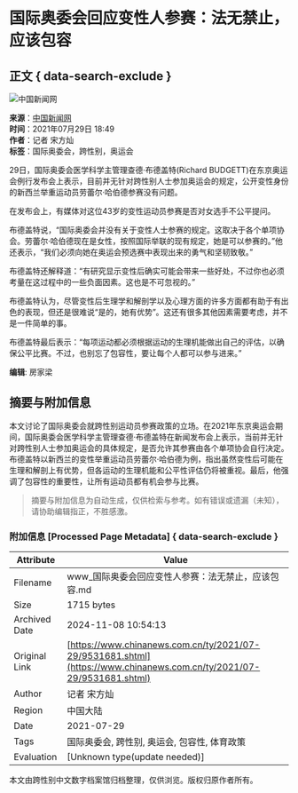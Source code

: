 # 国际奥委会回应变性人参赛：法无禁止，应该包容

## 正文 { data-search-exclude }


![中国新闻网](https://www.chinanews.com/fileftp/2020/03/2020-03-11/U719P4T47D46411F24532DT20200311090628.png)

**来源**：[中国新闻网](http://www.chinanews.com/)  
**时间**：2021年07月29日 18:49  
**作者**：记者 宋方灿  
**标签**：国际奥委会，跨性别，奥运会

29日，国际奥委会医学科学主管理查德·布德盖特(Richard BUDGETT)在东京奥运会例行发布会上表示，目前并无针对跨性别人士参加奥运会的规定，公开变性身份的新西兰举重运动员劳蕾尔·哈伯德参赛没有问题。

在发布会上，有媒体对这位43岁的变性运动员参赛是否对女选手不公平提问。

布德盖特说，“国际奥委会并没有关于变性人士参赛的规定。这取决于各个单项协会。劳蕾尔·哈伯德现在是女性，按照国际举联的现有规定，她是可以参赛的。”他还表示，“我们必须向她在奥运会预选赛中表现出来的勇气和坚韧致敬。”

布德盖特还解释道：“有研究显示变性后确实可能会带来一些好处，不过你也必须考量在这过程中的一些负面因素。这也是不可忽视的。”

布德盖特认为，尽管变性后生理学和解剖学以及心理方面的许多方面都有助于有出色的表现，但还是很难说“是的，她有优势”。这还有很多其他因素需要考虑，并不是一件简单的事。

布德盖特最后表示：“每项运动都必须根据运动的生理机能做出自己的评估，以确保公平比赛。不过，也别忘了包容性，要让每个人都可以参与进来。”

**编辑**: 房家梁
<!-- tcd_original_link https://www.chinanews.com.cn/ty/2021/07-29/9531681.shtml -->
## 摘要与附加信息

<!-- tcd_abstract -->
本文讨论了国际奥委会就跨性别运动员参赛政策的立场。在2021年东京奥运会期间，国际奥委会医学科学主管理查德·布德盖特在新闻发布会上表示，当前并无针对跨性别人士参加奥运会的具体规定，是否允许其参赛由各个单项协会自行决定。布德盖特以新西兰的变性举重运动员劳蕾尔·哈伯德为例，指出虽然变性后可能在生理和解剖上有优势，但各运动的生理机能和公平性评估仍将被重视。最后，他强调了包容性的重要性，让所有运动员都有机会参与比赛。
<!-- tcd_abstract_end -->

> 摘要与附加信息为自动生成，仅供检索与参考。如有错误或遗漏（未知），请协助编辑指正，不胜感激。

### 附加信息 [Processed Page Metadata] { data-search-exclude }

| Attribute       | Value                                  |
|-----------------|----------------------------------------|
| Filename        | www_国际奥委会回应变性人参赛：法无禁止，应该包容.md                             |
| Size            | 1715 bytes                           |
| Archived Date   | 2024-11-08 10:54:13                             |
| Original Link   | [https://www.chinanews.com.cn/ty/2021/07-29/9531681.shtml](https://www.chinanews.com.cn/ty/2021/07-29/9531681.shtml)                       |
| Author          | 记者 宋方灿                               |
| Region          | 中国大陆                               |
| Date            | 2021-07-29                                 |
| Tags            | 国际奥委会, 跨性别, 奥运会, 包容性, 体育政策                                 |
| Evaluation            | [Unknown type(update needed)]                                 |
<!-- tcd_table_end -->

本文由跨性别中文数字档案馆归档整理，仅供浏览。版权归原作者所有。
